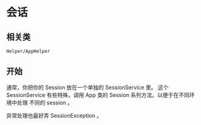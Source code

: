 # 会话
## 相关类

`Helper/AppHelper`



## 开始
通常，你把你的 Session 放在一个单独的 SessionService 里。 这个 SessionService  有些特殊，调用 App 类的 Session 系列方法。以便于在不同环境中处理 不同的 session 。

 异常处理也最好弄 SessionException 。